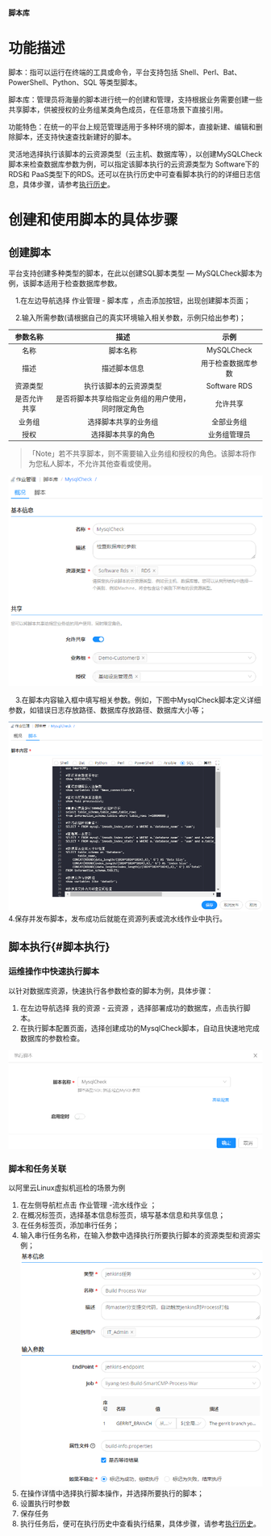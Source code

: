 
**脚本库**

# 功能描述

脚本：指可以运行在终端的工具或命令，平台支持包括 Shell、Perl、Bat、PowerShell、Python、SQL 等类型脚本。

脚本库：管理员将海量的脚本进行统一的创建和管理，支持根据业务需要创建一些共享脚本，供被授权的业务组某类角色成员，在任意场景下直接引用。

功能特色：在统一的平台上规范管理适用于多种环境的脚本，直接新建、编辑和删除脚本，还支持快速查找新建好的脚本。

灵活地选择执行该脚本的云资源类型（云主机、数据库等），以创建MySQLCheck脚本来检查数据库参数为例，可以指定该脚本执行的云资源类型为 Software下的 RDS和 PaaS类型下的RDS。还可以在执行历史中可查看脚本执行的的详细日志信息，具体步骤，请参考[执行历史](https://cloudchef.github.io/doc/AdminDoc/11作业管理/执行历史.html)。


# 创建和使用脚本的具体步骤
## 创建脚本
平台支持创建多种类型的脚本，在此以创建SQL脚本类型 — MySQLCheck脚本为例，该脚本适用于检查数据库参数。

　1.在左边导航选择 作业管理 - 脚本库 ，点击添加按钮，出现创建脚本页面；

　2.输入所需参数(请根据自己的真实环境输入相关参数，示例只给出参考)；

|参数名称 |描述 |示例|
|:------:|:------:|:-----:|
|名称|脚本名称|MySQLCheck|
|描述|描述脚本信息|用于检查数据库参数|
|资源类型| 执行该脚本的云资源类型 |Software RDS |                        
|是否允许共享|是否将脚本共享给指定业务组的用户使用，同时限定角色 |允许共享|
|业务组|选择脚本共享的业务组|全部业务组|
|授权|选择脚本共享的角色|业务组管理员|
 >「Note」若不共享脚本，则不需要输入业务组和授权的角色。该脚本将作为您私人脚本，不允许其他查看或使用。

 ![创建脚本](../../picture/Admin/创建脚本.png)

　3.在脚本内容输入框中填写相关参数。例如，下图中MysqlCheck脚本定义详细参数，如错误日志存放路径、数据库存放路径、数据库大小等；

 ![脚本内容](../../picture/Admin/脚本内容.png)
　4.保存并发布脚本，发布成功后就能在资源列表或流水线作业中执行。

## 脚本执行{#脚本执行}

### 运维操作中快速执行脚本

以针对数据库资源，快速执行各参数检查的脚本为例，具体步骤：
1. 在左边导航选择 我的资源 - 云资源 ，选择部署成功的数据库，点击执行脚本。
2. 在执行脚本配置页面，选择创建成功的MysqlCheck脚本，自动且快速地完成数据库的参数检查。

![执行脚本](../../picture/Admin/执行脚本.png)   

### 脚本和任务关联

以阿里云Linux虚拟机巡检的场景为例
1. 在左侧导航栏点击 作业管理 -流水线作业 ；
2. 在概况标签页，选择基本信息标签页，填写基本信息和共享信息；
3. 在任务标签页，添加串行任务；
4. 输入串行任务名称，在输入参数中选择执行所要执行脚本的资源类型和资源实例；
  ![Jenkins入口与任务关联](../../picture/Admin/Jenkins入口与任务关联.png)
5. 在操作详情中选择执行脚本操作，并选择所要执行的脚本；
6. 设置执行时参数
7. 保存任务
8. 执行任务后，便可在执行历史中查看执行结果，具体步骤，请参考[执行历史](https://cloudchef.github.io/doc/AdminDoc/11作业管理/执行历史.html)。


